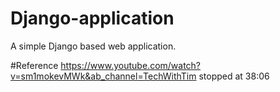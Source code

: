 # Django-application
A simple Django based web application. 


#Reference
https://www.youtube.com/watch?v=sm1mokevMWk&ab_channel=TechWithTim
stopped at 38:06 

